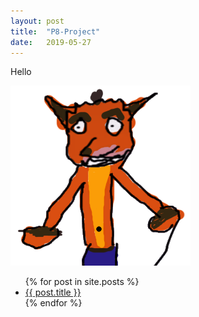 ```yaml
---
layout: post
title:  "P8-Project"
date:   2019-05-27
---
```

Hello





![My helpful screenshot](/assets/crasbandekot.png)

<ul>
  {% for post in site.posts %}
    <li>
      <a href="{{ post.url }}">{{ post.title }}</a>
    </li>
  {% endfor %}
</ul>
